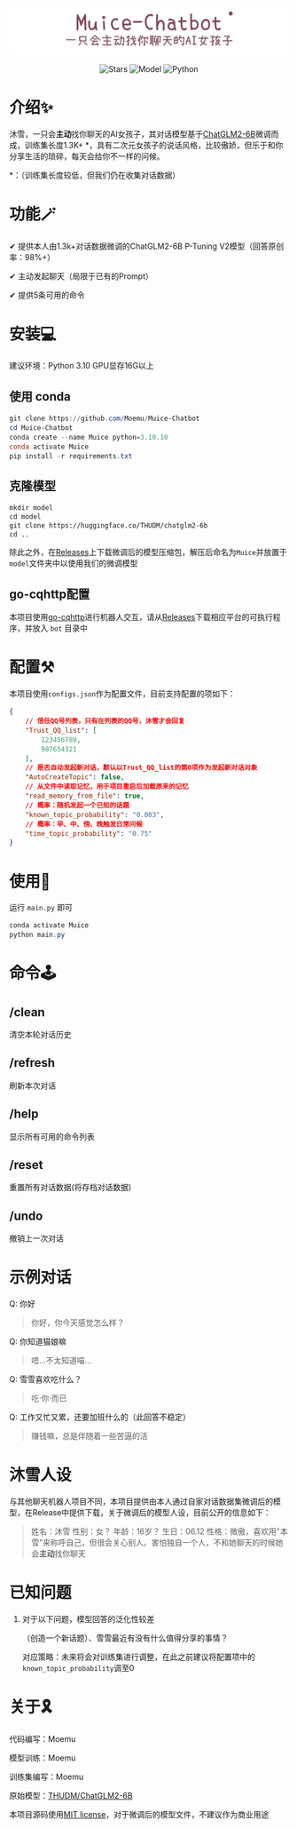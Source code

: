 ![cover](src/cover.png)
<p align="center">
<img src="https://img.shields.io/github/stars/Moemu/Muice-Chatbot" alt="Stars">
<img src="https://img.shields.io/badge/Model-ChatGLM2--6B-green" alt="Model">
<img src="https://img.shields.io/badge/Python-3.10-blue" alt="Python">
</p>


# 介绍✨

沐雪，一只会**主动**找你聊天的AI女孩子，其对话模型基于[ChatGLM2-6B](https://github.com/THUDM/ChatGLM2-6B)微调而成，训练集长度1.3K+ *，具有二次元女孩子的说话风格，比较傲娇，但乐于和你分享生活的琐碎，每天会给你不一样的问候。

*：（训练集长度较低，但我们仍在收集对话数据）

# 功能🪄

✔ 提供本人由1.3k+对话数据微调的ChatGLM2-6B P-Tuning V2模型（回答原创率：98%+）

✔ 主动发起聊天（局限于已有的Prompt）

✔ 提供5条可用的命令

# 安装💻

建议环境：Python 3.10  GPU显存16G以上

## 使用 conda

```powershell
git clone https://github.com/Moemu/Muice-Chatbot
cd Muice-Chatbot
conda create --name Muice python=3.10.10
conda activate Muice
pip install -r requirements.txt
```

## 克隆模型

```
mkdir model
cd model
git clone https://huggingface.co/THUDM/chatglm2-6b
cd ..
```

除此之外，在[Releases](https://github.com/Moemu/Muice-Chatbot/releases)上下载微调后的模型压缩包，解压后命名为`Muice`并放置于`model`文件夹中以使用我们的微调模型

## go-cqhttp配置

本项目使用[go-cqhttp](https://github.com/Mrs4s/go-cqhttp)进行机器人交互，请从[Releases](https://github.com/Mrs4s/go-cqhttp/releases)下载相应平台的可执行程序，并放入 `bot` 目录中

# 配置⚒️

本项目使用`configs.json`作为配置文件，目前支持配置的项如下：

```json
{
    // 信任QQ号列表，只有在列表的QQ号，沐雪才会回复
    "Trust_QQ_list": [
        123456789,
        987654321
    ],
    // 是否自动发起新对话，默认以Trust_QQ_list的第0项作为发起新对话对象
    "AutoCreateTopic": false,
    // 从文件中读取记忆，用于项目重启后加载原来的记忆
    "read_memory_from_file": true,
    // 概率：随机发起一个已知的话题
    "known_topic_probability": "0.003",
    // 概率：早、中、傍、晚触发日常问候
    "time_topic_probability": "0.75"
}
```

# 使用🎉
运行 `main.py` 即可

```powershell
conda activate Muice
python main.py
```

# 命令🕹️

## /clean

清空本轮对话历史

## /refresh

刷新本次对话

## /help

显示所有可用的命令列表

## /reset

重置所有对话数据(将存档对话数据)

## /undo

撤销上一次对话

# 示例对话

Q: 你好

> 你好，你今天感觉怎么样？

Q: 你知道猫娘嘛

> 唔...不太知道喵...

Q: 雪雪喜欢吃什么？

>吃·你·而已

Q: 工作又忙又累，还要加班什么的（此回答不稳定）

> 赚钱嘛，总是伴随着一些苦逼的活

# 沐雪人设

与其他聊天机器人项目不同，本项目提供由本人通过自家对话数据集微调后的模型，在Release中提供下载，关于微调后的模型人设，目前公开的信息如下：

> 姓名：沐雪
> 性别：女？
> 年龄：16岁？
> 生日：06.12
> 性格：微傲，喜欢用"本雪"来称呼自己，但很会关心别人。害怕独自一个人，不和她聊天的时候她会**主动**找你聊天

# 已知问题

1. 对于以下问题，模型回答的泛化性较差

   （创造一个新话题）、雪雪最近有没有什么值得分享的事情？

   对应策略：未来将会对训练集进行调整，在此之前建议将配置项中的`known_topic_probability`调至0

# 关于🎗️

代码编写：Moemu

模型训练：Moemu

训练集编写：Moemu

原始模型：[THUDM/ChatGLM2-6B](https://github.com/THUDM/ChatGLM2-6B)

本项目源码使用[MIT license](https://github.com/Moemu/Muice-Chatbot/blob/main/LICENSE)，对于微调后的模型文件，不建议作为商业用途

